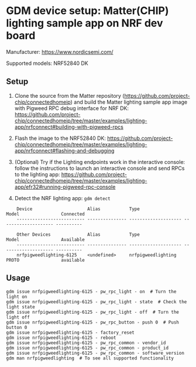 # GDM device setup: Matter(CHIP) lighting sample app on NRF dev board

Manufacturer: https://www.nordicsemi.com/

Supported models: NRF52840 DK

## Setup

1.  Clone the source from the Matter repository
    (https://github.com/project-chip/connectedhomeip) and build the Matter
    lighting sample app image with Pigweed RPC debug interface for NRF DK:
    https://github.com/project-chip/connectedhomeip/tree/master/examples/lighting-app/nrfconnect#building-with-pigweed-rpcs

2.  Flash the image to the NRF52840 DK:
    https://github.com/project-chip/connectedhomeip/tree/master/examples/lighting-app/nrfconnect#flashing-and-debugging

3.  (Optional) Try if the Lighting endpoints work in the interactive console:
    follow the instructions to launch an interactive console and send RPCs to
    the lighting app:
    https://github.com/project-chip/connectedhomeip/tree/master/examples/lighting-app/efr32#running-pigweed-rpc-console

4.  Detect the NRF lighting app: `gdm detect`

```shell
    Device                     Alias           Type                 Model                Connected
    -------------------------- --------------- -------------------- -------------------- ----------

    Other Devices              Alias           Type                 Model                Available
    -------------------------- --------------- -------------------- -------------------- ----------
    nrfpigweedlighting-6125    <undefined>     nrfpigweedlighting   PROTO                available
```

## Usage

```shell
gdm issue nrfpigweedlighting-6125 - pw_rpc_light - on  # Turn the light on
gdm issue nrfpigweedlighting-6125 - pw_rpc_light - state  # Check the light state
gdm issue nrfpigweedlighting-6125 - pw_rpc_light - off  # Turn the light off
gdm issue nrfpigweedlighting-6125 - pw_rpc_button - push 0  # Push button 0
gdm issue nrfpigweedlighting-6125 - factory_reset
gdm issue nrfpigweedlighting-6125 - reboot
gdm issue nrfpigweedlighting-6125 - pw_rpc_common - vendor_id
gdm issue nrfpigweedlighting-6125 - pw_rpc_common - product_id
gdm issue nrfpigweedlighting-6125 - pw_rpc_common - software_version
gdm man nrfpigweedlighting  # To see all supported functionality
```
